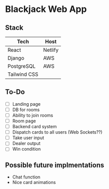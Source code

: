 # Blackjack Web App

## Stack

| Tech | Host |
| ------ | ------ |
| React | Netlify |
| Django | AWS |
| PostgreSQL | AWS |
| Tailwind CSS | |

## To-Do

- [ ]  Landing page
- [ ]  DB for rooms
- [ ]  Ability to join rooms
- [ ]  Room page
- [ ]  Backend card system
- [ ]  Dispatch cards to all users (Web Sockets??)
- [ ]  Take user input
- [ ]  Dealer output
- [ ]  Win condition

## Possible future implmentations

- Chat function
- Nice card animations
